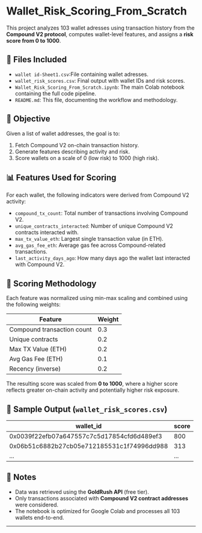 # Wallet_Risk_Scoring_From_Scratch


This project analyzes 103  wallet adresses using transaction history from the **Compound V2 protocol**, computes wallet-level features, and assigns a **risk score from 0 to 1000**.

## 📁 Files Included

- `wallet id-Sheet1.csv`:File containing wallet adresses.
- `wallet_risk_scores.csv`: Final output with wallet IDs and risk scores.
- `Wallet_Risk_Scoring_From_Scratch.ipynb`: The main Colab notebook containing the full code pipeline.
- `README.md`: This file, documenting the workflow and methodology.

## 🚀 Objective

Given a list of wallet addresses, the goal is to:
1. Fetch Compound V2 on-chain transaction history.
2. Generate features describing activity and risk.
3. Score wallets on a scale of 0 (low risk) to 1000 (high risk).

## 📊 Features Used for Scoring

For each wallet, the following indicators were derived from Compound V2 activity:

- `compound_tx_count`: Total number of transactions involving Compound V2.
- `unique_contracts_interacted`: Number of unique Compound V2 contracts interacted with.
- `max_tx_value_eth`: Largest single transaction value (in ETH).
- `avg_gas_fee_eth`: Average gas fee across Compound-related transactions.
- `last_activity_days_ago`: How many days ago the wallet last interacted with Compound V2.

## 🧮 Scoring Methodology

Each feature was normalized using min-max scaling and combined using the following weights:

| Feature                     | Weight |
|----------------------------|--------|
| Compound transaction count | 0.3    |
| Unique contracts           | 0.2    |
| Max TX Value (ETH)         | 0.2    |
| Avg Gas Fee (ETH)          | 0.1    |
| Recency (inverse)          | 0.2    |

The resulting score was scaled from **0 to 1000**, where a higher score reflects greater on-chain activity and potentially higher risk exposure.

## 🧾 Sample Output (`wallet_risk_scores.csv`)

| wallet_id                                   | score |
|--------------------------------------------|-------|
| 0x0039f22efb07a647557c7c5d17854cfd6d489ef3  | 800   |
| 0x06b51c6882b27cb05e712185531c1f74996dd988  | 313   |
| ...                                         | ...   |

## 📌 Notes

- Data was retrieved using the **GoldRush API** (free tier).
- Only transactions associated with **Compound V2 contract addresses** were considered.
- The notebook is optimized for Google Colab and processes all 103 wallets end-to-end.

---

